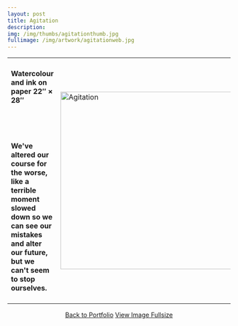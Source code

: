 ```yaml
---
layout: post
title: Agitation
description:
img: /img/thumbs/agitationthumb.jpg
fullimage: /img/artwork/agitationweb.jpg
---
```


<table>
  <colgroup>
      <col style="width:50%"/>
      <col style="width:50%"/>
  </colgroup>
  <tr>
  <td><h4>Watercolour and ink on paper 22&Prime; &times; 28&Prime;</h4><br/><br/><h4>We've altered our course for the worse, like a terrible moment slowed down so we can see our mistakes and alter our future, but we can't seem to stop ourselves.</h4></td>
    <td rowspan="2"><img src="{{ page.fullimage | prepend: site.baseurl | prepend: site.url }}" alt="Agitation" height="400" title="Agitation"></td>
  </tr>
</table>

<center>
  <a href="{{ site.url }}/portfolio" class="button">Back to Portfolio</a>
  <a href="{{ page.fullimage }}" class="button">View Image Fullsize</a>
</center>
